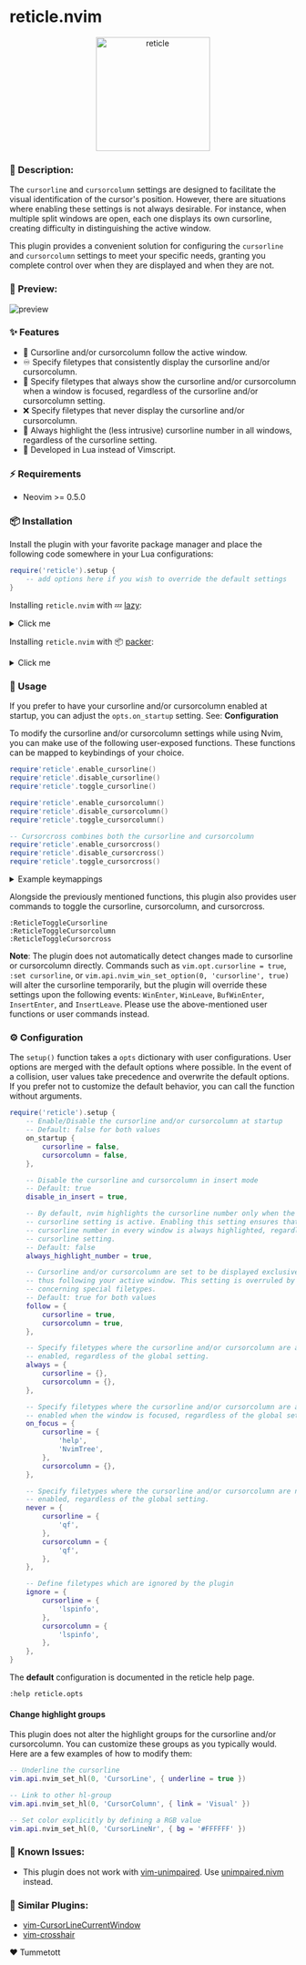 # reticle.nvim

<p align="center">
  <img src="./reticle.png" alt="reticle" width="200" height="200" />
</p>

### :pencil: Description:

The `cursorline` and `cursorcolumn` settings are designed to facilitate the visual identification of the cursor's position. However, there are situations where enabling these settings is not always desirable. For instance, when multiple split windows are open, each one displays its own cursorline, creating difficulty in distinguishing the active window.

This plugin provides a convenient solution for configuring the `cursorline` and `cursorcolumn` settings to meet your specific needs, granting you complete control over when they are displayed and when they are not.

### 🎥 Preview:

![preview](./preview.gif)


### ✨ Features

- 🚶 Cursorline and/or cursorcolumn follow the active window.
- ♾️  Specify filetypes that consistently display the cursorline and/or cursorcolumn.
- 👀 Specify filetypes that always show the cursorline and/or cursorcolumn when a window is focused, regardless of the cursorline and/or cursorcolumn setting.
- ❌ Specify filetypes that never display the cursorline and/or cursorcolumn.
- 🔦 Always highlight the (less intrusive) cursorline number in all windows, regardless of the cursorline setting.
- 💨 Developed in Lua instead of Vimscript.


### ⚡️ Requirements

- Neovim >= 0.5.0


### 📦 Installation

Install the plugin with your favorite package manager and place the following code somewhere in your Lua configurations:

```lua
require('reticle').setup {
    -- add options here if you wish to override the default settings
}
```

Installing `reticle.nvim` with 💤 [lazy](https://github.com/folke/lazy.nvim):

<details><summary>Click me</summary>

```lua
{
    'tummetott/reticle.nvim',
    event = 'VeryLazy', -- optionally lazy load the plugin
    opts = {
        -- add options here if you wish to override the default settings
    },
}
```

</details>

Installing `reticle.nvim` with 📦 [packer](https://github.com/wbthomason/packer.nvim):

<details><summary>Click me</summary>

```lua
use {
    'tummetott/reticle.nvim',
    config = function()
        require('reticle').setup {
            -- add options here if you wish to override the default settings
        }
    end
}
```

</details>


### 🚀 Usage

If you prefer to have your cursorline and/or cursorcolumn enabled at startup, you can adjust the `opts.on_startup` setting. See: **Configuration**

To modify the cursorline and/or cursorcolumn settings while using Nvim, you can make use of the following user-exposed functions. These functions can be mapped to keybindings of your choice.

```lua
require'reticle'.enable_cursorline()
require'reticle'.disable_cursorline()
require'reticle'.toggle_cursorline()

require'reticle'.enable_cursorcolumn()
require'reticle'.disable_cursorcolumn()
require'reticle'.toggle_cursorcolumn()

-- Cursorcross combines both the cursorline and cursorcolumn
require'reticle'.enable_cursorcross()
require'reticle'.disable_cursorcross()
require'reticle'.toggle_cursorcross()
```

<details><summary>Example keymappings</summary>

The following example illustrates how to create custom keymaps for the mentioned functions. Instead of manual keymap creation, you also have the option to install the [unimpaired.nvim](https://github.com/tummetott/unimpaired.nvim) plugin, which includes these keymaps by default.

```lua
-- Enable the cursorline
vim.keymap.set(
    'n',
    '[oc',
    function() require'reticle'.enable_cursorline() end,
    { desc = 'Enable the cursorline' }
)

-- Disable the cursorline
vim.keymap.set(
    'n',
    ']oc',
    function() require'reticle'.disable_cursorline() end,
    { desc = 'Disable the cursorline' }
)

-- Toggle the cursorline
vim.keymap.set(
    'n',
    'yoc',
    function() require'reticle'.toggle_cursorline() end,
    { desc = 'Toggle the cursorline' }
)

-- and so forth ...
```

</details>

Alongside the previously mentioned functions, this plugin also provides user commands to toggle the cursorline, cursorcolumn, and cursorcross.

```
:ReticleToggleCursorline
:ReticleToggleCursorcolumn
:ReticleToggleCursorcross
```

**Note**: The plugin does not automatically detect changes made to cursorline or cursorcolumn directly. Commands such as `vim.opt.cursorline = true`, `:set cursorline`, or `vim.api.nvim_win_set_option(0, 'cursorline', true)` will alter the cursorline temporarily, but the plugin will override these settings upon the following events: `WinEnter`, `WinLeave`, `BufWinEnter`, `InsertEnter`, and `InsertLeave`. Please use the above-mentioned user functions or user commands instead.

### ⚙️  Configuration

The `setup()` function takes a `opts` dictionary with user configurations. User options are merged with the default options where possible. In the event of a collision, user values take precedence and overwrite the default options. If you prefer not to customize the default behavior, you can call the function without arguments.


```lua
require('reticle').setup {
    -- Enable/Disable the cursorline and/or cursorcolumn at startup
    -- Default: false for both values
    on_startup {
        cursorline = false,
        cursorcolumn = false,
    },

    -- Disable the cursorline and cursorcolumn in insert mode
    -- Default: true
    disable_in_insert = true,

    -- By default, nvim highlights the cursorline number only when the
    -- cursorline setting is active. Enabling this setting ensures that the
    -- cursorline number in every window is always highlighted, regardless of the
    -- cursorline setting.
    -- Default: false
    always_highlight_number = true,

    -- Cursorline and/or cursorcolumn are set to be displayed exclusively in the active window,
    -- thus following your active window. This setting is overruled by the following settings
    -- concerning special filetypes.
    -- Default: true for both values
    follow = {
        cursorline = true,
        cursorcolumn = true,
    },

    -- Specify filetypes where the cursorline and/or cursorcolumn are always
    -- enabled, regardless of the global setting.
    always = {
        cursorline = {},
        cursorcolumn = {},
    },

    -- Specify filetypes where the cursorline and/or cursorcolumn are always
    -- enabled when the window is focused, regardless of the global setting.
    on_focus = {
        cursorline = {
            'help',
            'NvimTree',
        },
        cursorcolumn = {},
    },

    -- Specify filetypes where the cursorline and/or cursorcolumn are never
    -- enabled, regardless of the global setting.
    never = {
        cursorline = {
            'qf',
        },
        cursorcolumn = {
            'qf',
        },
    },

    -- Define filetypes which are ignored by the plugin
    ignore = {
        cursorline = {
            'lspinfo',
        },
        cursorcolumn = {
            'lspinfo',
        },
    },
}
```

The **default** configuration is documented in the reticle help page.
```vim
:help reticle.opts
```

#### Change highlight groups

This plugin does not alter the highlight groups for the cursorline and/or cursorcolumn. You can customize these groups as you typically would. Here are a few examples of how to modify them:

```lua
-- Underline the cursorline
vim.api.nvim_set_hl(0, 'CursorLine', { underline = true })

-- Link to other hl-group
vim.api.nvim_set_hl(0, 'CursorColumn', { link = 'Visual' })

-- Set color explicitly by defining a RGB value
vim.api.nvim_set_hl(0, 'CursorLineNr', { bg = '#FFFFFF' })
```

### 🐛 Known Issues:

- This plugin does not work with [vim-unimpaired](https://github.com/tpope/vim-unimpaired). Use [unimpaired.nivm](https://github.com/tummetott/unimpaired.nvim) instead.

### 👯 Similar Plugins:

- [vim-CursorLineCurrentWindow](https://github.com/inkarkat/vim-CursorLineCurrentWindow)
- [vim-crosshair](https://github.com/bronson/vim-crosshairs)


❤️ Tummetott
